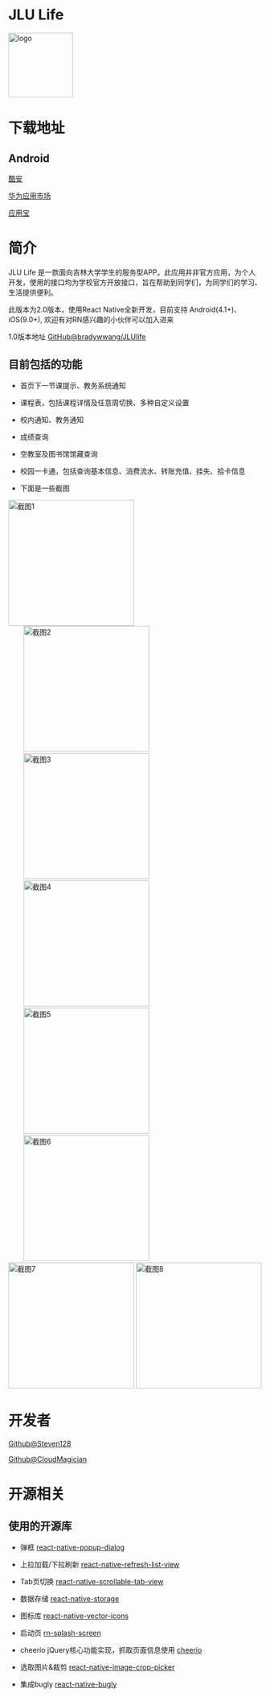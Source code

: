 # JLU Life

<img src="https://github.com/Steven128/JLUlife/blob/master/App/assets/ic_logo.png" alt="logo" width="128px">

下载地址
============

Android
------------

[酷安](https://www.coolapk.com/apk/210060)

[华为应用市场](http://appstore.huawei.com/app/C100513429)

[应用宝](https://sj.qq.com/myapp/detail.htm?apkName=com.brady.jlulife)


简介
============

JLU Life 是一款面向吉林大学学生的服务型APP。此应用并非官方应用，为个人开发，使用的接口均为学校官方开放接口，旨在帮助到同学们，为同学们的学习、生活提供便利。

此版本为2.0版本，使用React Native全新开发，目前支持 Android(4.1+)、iOS(9.0+), 欢迎有对RN感兴趣的小伙伴可以加入进来

1.0版本地址 [GitHub@bradywwang/JLUlife](https://github.com/bradywwang/JLUlife)

目前包括的功能
-------------

* 首页下一节课提示、教务系统通知

* 课程表，包括课程详情及任意周切换、多种自定义设置

* 校内通知、教务通知

* 成绩查询

* 空教室及图书馆馆藏查询

* 校园一卡通，包括查询基本信息、消费流水、转账充值、挂失、拾卡信息

* 下面是一些截图


<div>
  <span style="padding 30px; display: lnline-block">
    <img src="https://github.com/Steven128/JLUlife/blob/master/android/ScreenShots/1.png" alt="截图1" width="250px">
   </span>
  <span style="padding: 30px; display: lnline-block">
    <img src="https://github.com/Steven128/JLUlife/blob/master/android/ScreenShots/2.png" alt="截图2" width="250px">
  </span>
  <span style="padding: 30px; display: lnline-block">
    <img src="https://github.com/Steven128/JLUlife/blob/master/android/ScreenShots/3.png" alt="截图3" width="250px">
  </span>
  <span style="padding: 30px; display: lnline-block">
    <img src="https://github.com/Steven128/JLUlife/blob/master/android/ScreenShots/4.png" alt="截图4" width="250px">
  </span>
  <span style="padding: 30px; display: lnline-block">
    <img src="https://github.com/Steven128/JLUlife/blob/master/android/ScreenShots/5.png" alt="截图5" width="250px">
  </span>
  <span style="padding: 30px; display: lnline-block">
    <img src="https://github.com/Steven128/JLUlife/blob/master/android/ScreenShots/6.png" alt="截图6" width="250px">
  </span>
  <span style="padding 30px; display: lnline-block">
    <img src="https://github.com/Steven128/JLUlife/blob/master/android/ScreenShots/7.png" alt="截图7" width="250px">
   </span>
  <span style="padding 30px; display: lnline-block">
    <img src="https://github.com/Steven128/JLUlife/blob/master/android/ScreenShots/8.png" alt="截图8" width="250px">
   </span>
</div>

开发者
===========

[Github@Steven128](https://github.com/Steven128/)

[Github@CloudMagician](https://github.com/CloudMagician)


开源相关
===========

使用的开源库
-----------

* 弹框  [react-native-popup-dialog](https://github.com/jacklam718/react-native-popup-dialog)

* 上拉加载/下拉刷新  [react-native-refresh-list-view](https://github.com/huanxsd/react-native-refresh-list-view)

* Tab页切换  [react-native-scrollable-tab-view](https://github.com/ptomasroos/react-native-scrollable-tab-view)

* 数据存储  [react-native-storage](https://github.com/sunnylqm/react-native-storage)

* 图标库  [react-native-vector-icons](https://github.com/oblador/react-native-vector-icons)

* 启动页  [rn-splash-screen](https://github.com/mehcode/rn-splash-screen)

* cheerio jQuery核心功能实现，抓取页面信息使用 [cheerio](https://github.com/cheeriojs/cheerio)

* 选取图片&裁剪 [react-native-image-crop-picker](https://github.com/ivpusic/react-native-image-crop-picker)

* 集成bugly [react-native-bugly](https://github.com/canyara/react-native-bugly)
